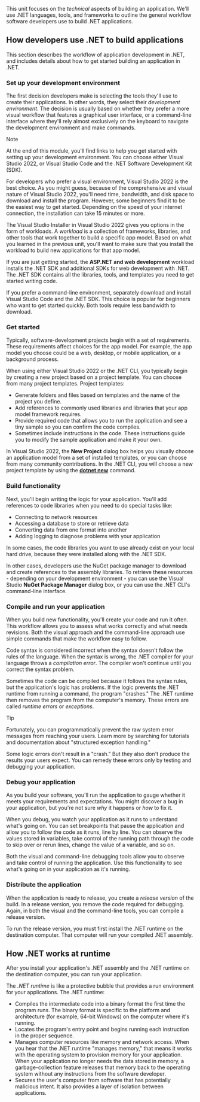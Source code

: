 This unit focuses on the *technical* aspects of building an application. We'll use .NET languages, tools, and frameworks to outline the general workflow software developers use to build .NET applications.

## How developers use .NET to build applications

This section describes the workflow of application development in .NET, and includes details about how to get started building an application in .NET.

### Set up your development environment

The first decision developers make is selecting the tools they'll use to create their applications. In other words, they select their *development environment*. The decision is usually based on whether they prefer a more visual workflow that features a graphical user interface, or a command-line interface where they'll rely almost exclusively on the keyboard to navigate the development environment and make commands.

> [!NOTE]
> At the end of this module, you'll find links to help you get started with setting up your development environment. You can choose either Visual Studio 2022, or Visual Studio Code and the .NET Software Development Kit (SDK).

For developers who prefer a visual environment, Visual Studio 2022 is the best choice. As you might guess, because of the comprehensive and visual nature of Visual Studio 2022, you'll need time, bandwidth, and disk space to download and install the program. However, some beginners find it to be the easiest way to get started. Depending on the speed of your internet connection, the installation can take 15 minutes or more.

The Visual Studio Installer in Visual Studio 2022 gives you options in the form of workloads. A *workload* is a collection of frameworks, libraries, and other tools that work together to build a specific app model. Based on what you learned in the previous unit, you'll want to make sure that you install the workload to build new applications for that app model.

If you are just getting started, the **ASP.NET and web development** workload installs the .NET SDK and additional SDKs for web development with .NET. The .NET SDK contains all the libraries, tools, and templates you need to get started writing code.

If you prefer a command-line environment, separately download and install Visual Studio Code and the .NET SDK. This choice is popular for beginners who want to get started quickly. Both tools require less bandwidth to download.

### Get started

Typically, software-development projects begin with a set of requirements. These requirements affect choices for the app model. For example, the app model you choose could be a web, desktop, or mobile application, or a background process.

When using either Visual Studio 2022 or the .NET CLI, you typically begin by creating a new project based on a project template. You can choose from many project templates. Project templates:

- Generate folders and files based on templates and the name of the project you define.
- Add references to commonly used libraries and libraries that your app model framework requires.
- Provide required code that allows you to run the application and see a tiny sample so you can confirm the code compiles.
- Sometimes include instructions in the code. These instructions guide you to modify the sample application and make it your own.

In Visual Studio 2022, the **New Project** dialog box helps you visually choose an application model from a set of installed templates, or you can choose from many community contributions. In the .NET CLI, you will choose a new project template by using the [**dotnet new**](/dotnet/core/tools/dotnet-new) command.

### Build functionality

Next, you'll begin writing the logic for your application. You'll add references to code libraries when you need to do special tasks like:

- Connecting to network resources
- Accessing a database to store or retrieve data
- Converting data from one format into another
- Adding logging to diagnose problems with your application

In some cases, the code libraries you want to use already exist on your local hard drive, because they were installed along with the .NET SDK.

In other cases, developers use the NuGet package manager to download and create references to the assembly libraries. To retrieve these resources - depending on your development environment - you can use the Visual Studio **NuGet Package Manager** dialog box, or you can use the .NET CLI's command-line interface.

### Compile and run your application

When you build new functionality, you'll create your code and run it often. This workflow allows you to assess what works correctly and what needs revisions. Both the visual approach and the command-line approach use simple commands that make the workflow easy to follow.

Code syntax is considered incorrect when the syntax doesn't follow the rules of the language. When the syntax is wrong, the .NET compiler for your language throws a *compilation error*. The compiler won't continue until you correct the syntax problem.

Sometimes the code can be compiled because it follows the syntax rules, but the application's logic has problems. If the logic prevents the .NET runtime from running a command, the program "crashes." The .NET runtime then removes the program from the computer's memory. These errors are called *runtime errors* or *exceptions*.

> [!TIP]
> Fortunately, you can programmatically prevent the raw system error messages from reaching your users. Learn more by searching for tutorials and documentation about "structured exception handling."

Some logic errors don't result in a "crash." But they also don't produce the results your users expect. You can remedy these errors only by testing and debugging your application.

### Debug your application

As you build your software, you'll run the application to gauge whether it meets your requirements and expectations. You might discover a bug in your application, but you're not sure *why* it happens or *how* to fix it.

When you debug, you watch your application as it runs to understand what's going on. You can set breakpoints that pause the application and allow you to follow the code as it runs, line by line. You can observe the values stored in variables, take control of the running path through the code to skip over or rerun lines, change the value of a variable, and so on.

Both the visual and command-line debugging tools allow you to observe and take control of running the application. Use this functionality to see what's going on in your application as it's running.

### Distribute the application

When the application is ready to release, you create a *release version* of the build. In a release version, you remove the code required for debugging. Again, in both the visual and the command-line tools, you can compile a release version.

To run the release version, you must first install the .NET runtime on the destination computer. That computer will run your compiled .NET assembly.

## How .NET works at runtime

After you install your application's .NET assembly and the .NET runtime on the destination computer, you can run your application.

The *.NET runtime* is like a protective bubble that provides a run environment for your applications. The .NET runtime:

- Compiles the intermediate code into a binary format the first time the program runs. The binary format is specific to the platform and architecture (for example, 64-bit Windows) on the computer where it's running.
- Locates the program's entry point and begins running each instruction in the proper sequence.
- Manages computer resources like memory and network access. When you hear that the .NET runtime "manages memory," that means it works with the operating system to provision memory for your application. When your application no longer needs the data stored in memory, a garbage-collection feature releases that memory back to the operating system without any instructions from the software developer.
- Secures the user's computer from software that has potentially malicious intent. It also provides a layer of isolation between applications.